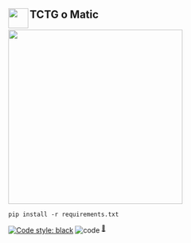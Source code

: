 ## TCTG o Matic <img src="icons/logo.ico" width="40" align="left"/>
<img src="https://i.imgur.com/5eb9fPD.png" width="350"/> 

`pip install -r requirements.txt`

[![Code style: black](https://img.shields.io/badge/code%20style-black-000000.svg)](https://github.com/psf/black)
![code](https://sloc.xyz/github/sebdelsol/tctg_o_matic?category=code) <sup>[:wrench:](https://api.codetabs.com/v1/loc/?github=sebdelsol/tctg_o_matic)</sup>
